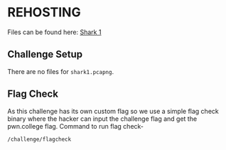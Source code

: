 # REHOSTING

Files can be found here: [Shark 1](https://2022.angstromctf.com/challenges)

## Challenge Setup
There are no files for `shark1.pcapng`.

## Flag Check

As this challenge has its own custom flag so we use a simple flag check binary where the hacker can input the challenge flag and get the pwn.college flag. Command to run flag check-
```
/challenge/flagcheck
```
